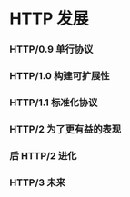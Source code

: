 # HTTP 发展

### HTTP/0.9 单行协议

### HTTP/1.0 构建可扩展性

### HTTP/1.1 标准化协议

### HTTP/2 为了更有益的表现

### 后 HTTP/2 进化

### HTTP/3 未来
